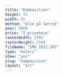 ```yaml
---
title: "Komposition"
height: 73
width: 91
method: "Olie på lærred"
year: 2009
price: "I privateje"
rasterWidth: 2703
rasterHeight: 2144
fileName: "IMG_1822.JPG"
type: "maleri"
show: "yes"
slug: "komposition"
layout: "art"
---
```

